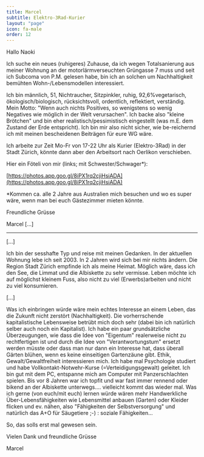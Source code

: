 ```yaml
---
title: Marcel
subtitle: Elektro-3Rad-Kurier
layout: "page"
icon: fa-male
order: 12
---
```


Hallo Naoki 

Ich suche ein neues (ruhigeres) Zuhause, da ich wegen Totalsanierung aus meiner Wohnung an der motorlärmverseuchten Grüngasse 7 muss und seit ich Subcoma von P.M. gelesen habe, bin ich an solchen um Nachhaltigkeit bemühten Wohn-/Lebensmodellen interessiert. 

Ich bin männlich, 51, Nichtraucher, Sitzpinkler, ruhig, 92,6%vegetarisch, ökologisch/biologisch, rücksichtsvoll, ordentlich, reflektiert, verständig. Mein Motto: "Wenn auch nichts Positives, so wenigstens so wenig Negatives wie möglich in der Welt verursachen". Ich backe also "kleine Brötchen" und bin eher realistisch/pessimistisch eingestellt (was m.E. dem Zustand der Erde entspricht). Ich bin mir also nicht sicher, wie be-reichernd ich mit meinen bescheidenen Beiträgen für eure WG wäre. 

Ich arbeite zur Zeit Mo-Fr von 17-22 Uhr als Kurier (Elektro-3Rad) in der Stadt Zürich, könnte dann aber den Arbeitsort nach Oerlikon verschieben. 

Hier ein Föteli von mir (links; mit Schwester/Schwager*): 

[https://photos.app.goo.gl/8iPX1rq2cjiHsiADA](https://photos.app.goo.gl/8iPX1rq2cjiHsiADA) 



*Kommen ca. alle 2 Jahre aus Australien mich besuchen und wo es super wäre, wenn man bei euch Gästezimmer mieten könnte. 



Freundliche Grüsse 



Marcel [...]

---

[...]

Ich bin der sesshafte Typ und reise mit meinen Gedanken. In der aktuellen Wohnung lebe ich seit 2003. In 2 Jahren wird sich bei mir nichts ändern. Die Region Stadt Zürich empfinde ich als meine Heimat. Möglich wäre, dass ich den See, die Limmat und die Albiskette zu sehr vermisse. Leben möchte ich auf möglichst kleinem Fuss, also nicht zu viel (Erwerbs)arbeiten und nicht zu viel konsumieren.

[...]

Was ich einbringen würde wäre mein echtes Interesse an einem Leben, das die Zukunft nicht zerstört (Nachhaltigkeit). Die vorherrschende kapitalistische Lebensweise betrübt mich doch sehr (dabei bin ich natürlich selber auch noch ein Kapitalist). Ich habe ein paar grundsätzliche Überzeugungen, wie dass die Idee von "Eigentum" realerweise nicht zu rechtfertigen ist und durch die Idee von "Verantwortungstum" ersetzt werden müsste oder dass man nur dann ein Interesse hat, dass überall Gärten blühen, wenn es keine einseitigen Gartenzäune gibt.
Ethik, Gewalt/Gewaltfreiheit interessieren mich. Ich habe mal Psychologie studiert und habe Vollkontakt-Notwehr-Kurse (=Verteidigungsgewalt) geleitet. Ich bin gut mit dem PC, entspanne mich am Computer mit Panzerschlachten spielen. Bis vor 8 Jahren war ich topfit und war fast immer rennend oder bikend an der Albiskette unterwegs.... vielleicht kommt das wieder mal.
Was ich gerne (von euch/mit euch) lernen würde wären mehr Handwerkliche Über-Lebensfähigkeiten wie Lebensmittel anbauen (Garten) oder Kleider flicken und ev. nähen, also "Fähigkeiten der Selbstversorgung" und natürlich das A+O für Säugetiere ;-) : soziale Fähigkeiten...

So, das solls erst mal gewesen sein.

Vielen Dank und freundliche Grüsse

Marcel

